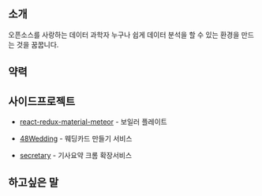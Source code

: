 
## 소개
오픈소스를 사랑하는 데이터 과학자
누구나 쉽게 데이터 분석을 할 수 있는 환경을 만드는 것을 꿈꿉니다.


## 약력



## 사이드프로젝트

- [react-redux-material-meteor](https://github.com/isme2n/react-redux-material-meteor) - 보일러 플레이트

- [48Wedding](http://48wedding.com) - 웨딩카드 만들기 서비스

- [secretary](https://chrome.google.com/webstore/detail/secretary/bijcgcgbhmeemlnidoigdcnokggknikb?hl=ko) - 기사요약 크롬 확장서비스

## 하고싶은 말


